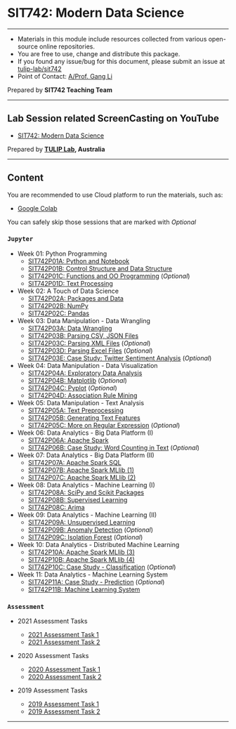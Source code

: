 # SIT742: Modern Data Science 

---
- Materials in this module include resources collected from various open-source online repositories.
- You are free to use, change and distribute this package.
- If you found any issue/bug for this document, please submit an issue at [tulip-lab/sit742](https://github.com/tulip-lab/sit742/issues)
- Point of Contact: [A/Prof. Gang Li](https://github.com/tuliplab)

Prepared by **SIT742 Teaching Team**

---

## Lab Session related ScreenCasting on YouTube

- [SIT742: Modern Data Science](https://www.youtube.com/channel/UCa4FyLtoc_2cNFOVT6bSMLQ)  

Prepared by **[TULIP Lab](http://www.tulip.org.au), Australia**

---

## Content

You are recommended to use Cloud platform to run the materials, such as:

- [Google Colab](http://colab.research.google.com)

You can safely skip those sessions that are marked with *Optional*

### `Jupyter`

* Week 01: Python Programming
  * [SIT742P01A: Python and Notebook](Jupyter/SIT742P01A-Python.ipynb)
  * [SIT742P01B: Control Structure and Data Structure](Jupyter/SIT742P01B-ControlAdvData.ipynb)
  * [SIT742P01C: Functions and OO Programming](Jupyter/SIT742P01C-FunctionOO.ipynb)  (*Optional*)
  * [SIT742P01D: Text Processing](Jupyter/SIT742P01D-TextProcess.ipynb)
* Week 02: A Touch of Data Science
  * [SIT742P02A: Packages and Data](Jupyter/SIT742P02A-PackagesAndData.ipynb)
  * [SIT742P02B: NumPy](Jupyter/SIT742P02B-StructuredDataNumPy.ipynb)
  * [SIT742P02C: Pandas](Jupyter/SIT742P02C-OperationsinPandas.ipynb)
* Week 03: Data Manipulation - Data Wrangling
  * [SIT742P03A: Data Wrangling](Jupyter/SIT742P03A-DataWrangling.ipynb)
  * [SIT742P03B: Parsing CSV, JSON Files](Jupyter/SIT742P03B-ParsingCSVJSONFiles.ipynb)
  * [SIT742P03C: Parsing XML Files](Jupyter/SIT742P03C-ParsingXMLFiles.ipynb)  (*Optional*)
  * [SIT742P03D: Parsing Excel Files](Jupyter/SIT742P03D-ParsingExcelFiles.ipynb)  (*Optional*)
  * [SIT742P03E: Case Study: Twitter Sentiment Analysis](Jupyter/SIT742P03E-CS-Twitter.ipynb) (*Optional*)
* Week 04: Data Manipulation - Data Visualization
  * [SIT742P04A: Exploratory Data Analysis](Jupyter/SIT742P04A-ExploratoryDA.ipynb)
  * [SIT742P04B: Matplotlib](Jupyter/SIT742P04B-Matplotlib.ipynb)  (*Optional*)
  * [SIT742P04C: Pyplot](Jupyter/SIT742P04C-Pyplot.ipynb)  (*Optional*)
  * [SIT742P04D: Association Rule Mining](Jupyter/SIT742P04D-ARMining.ipynb)
* Week 05: Data Manipulation - Text Analysis
  * [SIT742P05A: Text Preprocessing](Jupyter/SIT742P05A-TextPreprocessing.ipynb)
  * [SIT742P05B: Generating Text Features](Jupyter/SIT742P05B-TextFeatures.ipynb) 
  * [SIT742P05C: More on Regular Expression](Jupyter/SIT742P05C-MoreRegEx.ipynb)  (*Optional*)
* Week 06: Data Analytics - Big Data Platform (I)
  * [SIT742P06A: Apache Spark](Jupyter/SIT742P06A-Spark.ipynb)
  * [SIT742P06B: Case Study: Word Counting in Text](Jupyter/SIT742P06B-CS-WordCount.ipynb)  (*Optional*)
* Week 07: Data Analytics - Big Data Platform (II)
  * [SIT742P07A: Apache Spark SQL](Jupyter/SIT742P07A-SparkSQL.ipynb)
  * [SIT742P07B: Apache Spark MLlib (1)](Jupyter/SIT742P07B-MLlib-DataType.ipynb)
  * [SIT742P07C: Apache Spark MLlib (2)](Jupyter/SIT742P07C-MLlib-OHE.ipynb)
* Week 08: Data Analytics - Machine Learning (I)
  * [SIT742P08A: SciPy and Scikit Packages](Jupyter/SIT742P08A-SciPyScikit.ipynb)
  * [SIT742P08B: Supervised Learning](Jupyter/SIT742P08B-Supervised.ipynb)
  * [SIT742P08C: Arima](Jupyter/SIT742P08C-ARIMA.ipynb)
* Week 09: Data Analytics - Machine Learning (II)
  * [SIT742P09A: Unsupervised Learning](Jupyter/SIT742P09A-Unsupervised.ipynb)
  * [SIT742P09B: Anomaly Detection](Jupyter/SIT742P09B-AbnomalyDetection.ipynb)  (*Optional*)
  * [SIT742P09C: Isolation Forest](Jupyter/SIT742P09C-IsolationForest.ipynb)  (*Optional*)
* Week 10: Data Analytics - Distributed Machine Learning 
  * [SIT742P10A: Apache Spark MLlib (3)](Jupyter/SIT742P10A-MLlib-Supervised.ipynb)
  * [SIT742P10B: Apache Spark MLlib (4)](Jupyter/SIT742P10B-MLlib-Unsupervised.ipynb)
  * [SIT742P10C: Case Study - Classification](Jupyter/SIT742P10C-CS-Classification.ipynb) (*Optional*)
* Week 11: Data Analytics - Machine Learning System
  * [SIT742P11A: Case Study - Prediction](Jupyter/SIT742P11A-CS-Prediction.ipynb) (*Optional*)
  * [SIT742P11B: Machine Learning System](Jupyter/SIT742P11B-MLSystem.ipynb) 
  

### `Assessment` 

* 2021 Assessment Tasks 
  * [2021 Assessment Task 1](Assessment/2021/SIT742Task1.ipynb) 
  * [2021 Assessment Task 2](Assessment/2021/SIT742Task2.ipynb) 

* 2020 Assessment Tasks 
  * [2020 Assessment Task 1](Assessment/2020/SIT742Task1.ipynb) 
  * [2020 Assessment Task 2](Assessment/2020/SIT742Task2.ipynb) 

* 2019 Assessment Tasks 
  * [2019 Assessment Task 1](Assessment/2019/SIT742Task1.ipynb)  
  * [2019 Assessment Task 2](Assessment/2019/SIT742Task2.ipynb)

---
